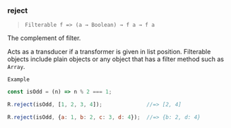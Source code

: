 ### reject

> ```Filterable f => (a → Boolean) → f a → f a```

The complement of filter.

Acts as a transducer if a transformer is given in list position. Filterable objects include plain objects or any object that has a filter method such as `Array`.

`Example`

```js
const isOdd = (n) => n % 2 === 1;

R.reject(isOdd, [1, 2, 3, 4]);              //=> [2, 4]

R.reject(isOdd, {a: 1, b: 2, c: 3, d: 4});  //=> {b: 2, d: 4}
```